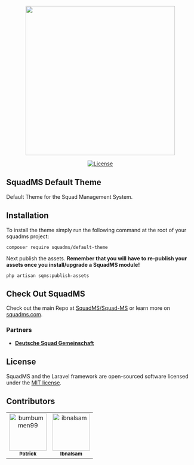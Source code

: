 <p align="center"><a href="https://squadms.com" target="_blank"><img src="https://squadms.com/img/logo.svg" width="400"></a></p>

<p align="center">
<a href="https://packagist.org/packages/laravel/framework"><img src="https://img.shields.io/packagist/l/laravel/framework" alt="License"></a>
</p>

## SquadMS Default Theme

Default Theme for the Squad Management System.

## Installation

To install the theme simply run the following command at the root of your squadms project:
```
composer require squadms/default-theme
```
Next publish the assets. **Remember that you will have to re-publish your assets once you install/upgrade a SquadMS module!**
```
php artisan sqms:publish-assets
```

## Check Out SquadMS

Check out the main Repo at [SquadMS/Squad-MS](https://github.com/SquadMS/Squad-MS) or learn more on [squadms.com](https://squadms.com).

### Partners

- **[Deutsche Squad Gemeinschaft](https://dsg-gaming.de/)**

## License

SquadMS and the Laravel framework are open-sourced software licensed under the [MIT license](https://opensource.org/licenses/MIT).

## Contributors

<!-- readme: collaborators,contributors -start -->
<table>
<tr>
    <td align="center">
        <a href="https://github.com/bumbummen99">
            <img src="https://avatars.githubusercontent.com/u/4533331?v=4" width="100;" alt="bumbummen99"/>
            <br />
            <sub><b>Patrick</b></sub>
        </a>
    </td>
    <td align="center">
        <a href="https://github.com/ibnalsam">
            <img src="https://avatars.githubusercontent.com/u/47418168?v=4" width="100;" alt="ibnalsam"/>
            <br />
            <sub><b>Ibnalsam</b></sub>
        </a>
    </td></tr>
</table>
<!-- readme: collaborators,contributors -end -->